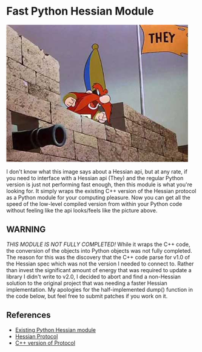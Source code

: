
Fast Python Hessian Module
==========================

![The Hessian](hessian.jpg)


I don't know what this image says about a Hessian api, but at any rate, if you
need to interface with a Hessian api (They) and the regular Python version is
just not performing fast enough, then this module is what you're looking for.
It simply wraps the existing C++ version of the Hessian protocol as a Python
module for your computing pleasure. Now you can get all the speed of the
low-level compiled version from within your Python code without feeling like
the api looks/feels like the picture above.

WARNING
-------

*THIS MODULE IS NOT FULLY COMPLETED!* While it wraps the C++ code, the
conversion of the objects into Python objects was not fully completed. The
reason for this was the discovery that the C++ code parse for v1.0 of the
Hessian spec which was not the version I needed to connect to. Rather than
invest the significant amount of energy that was required to update a library I
didn't write to v2.0, I decided to abort and find a non-Hessian solution to the
original project that was needing a faster Hessian implementation. My apologies
for the half-implemented dump() function in the code below, but feel free to
submit patches if you work on it.


References
----------

 + [Existing Python Hessian module](https://github.com/bgilmore/mustaine)
 + [Hessian Protocol](http://hessian.caucho.com)
 + [C++ version of Protocol](http://sourceforge.net/projects/hessiancpp/)


